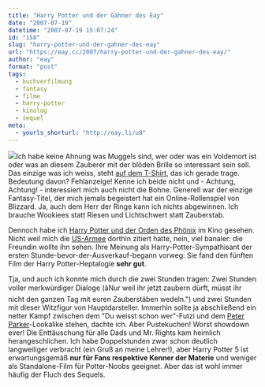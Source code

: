 ```yaml
---
title: "Harry Potter und der Gähner des Eay"
date: "2007-07-19"
datetime: "2007-07-19 15:07:24"
id: "158"
slug: "harry-potter-und-der-gahner-des-eay"
url: "https://eay.cc/2007/harry-potter-und-der-gahner-des-eay/"
author: "eay"
format: "post"
tags:
  - buchverfilmung
  - fantasy
  - filme
  - harry-potter
  - kinolog
  - sequel
meta:
  - yourls_shorturl: "http://eay.li/u8"
---
```


![](/uploads/2007/harrypotter5.jpg)Ich habe keine Ahnung was Muggels sind, wer oder was ein Voldemort ist oder was an diesem Zauberer mit der blöden Brille so interessant sein soll. Das einzige was ich weiss, steht [auf dem T-Shirt](/uploads/2007/spoilershirt.jpg), das ich gerade trage. Bedeutung davon? Fehlanzeige! Kenne ich beide nicht und - Achtung, Achtung! - interessiert mich auch nicht die Bohne. Generell war der einzige Fantasy-Titel, der mich jemals begeistert hat ein Online-Rollenspiel von Blizzard. Ja, auch dem Herr der Ringe kann ich nichts abgewinnen. Ich brauche Wookiees statt Riesen und Lichtschwert statt Zauberstab.

Dennoch habe ich [Harry Potter und der Orden des Phönix](http://www.imdb.com/title/tt0373889/) im Kino gesehen. Nicht weil mich die [US-Armee](//eay.cc/2007/support-our-troops/) dorthin zitiert hatte, nein, viel banaler: die Freundin wollte ihn sehen. Ihre Meinung als Harry-Potter-Sympathisant der ersten Stunde-bevor-der-Ausverkauf-begann vorweg: Sie fand den fünften Film der Harry Potter-Heptalogie **sehr gut**.

Tja, und auch ich konnte mich durch die zwei Stunden tragen: Zwei Stunden voller merkwürdiger Dialoge (âNur weil ihr jetzt zaubern dürft, müsst ihr nicht den ganzen Tag mit euren Zauberstäben wedeln.") und zwei Stunden mit dieser Witzfigur von Hauptdarsteller. Immerhin sollte ja abschließend ein netter Kampf zwischen dem "Du weisst schon wer"-Futzi und dem [Peter Parker](//eay.cc/2007/der-tanzende-peter-parker/)\-Lookalike stehen, dachte ich. Aber Pustekuchen! Worst showdown ever! Die Enttäuschung für alle Dads und Mr. Rights kam heimlich herangeschlichen. Ich habe Doppelstunden zwar schon deutlich langweiliger verbracht (ein Gruß an meine Lehrer!), aber Harry Potter 5 ist erwartungsgemäß **nur für Fans respektive Kenner der Materie** und weniger als Standalone-Film für Potter-Noobs geeignet. Aber das ist wohl immer häufig der Fluch des Sequels.
